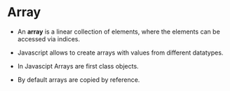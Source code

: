 # Array

- An **array** is a linear collection of elements, where the elements can be accessed via indices.

- Javascript allows to create arrays with values from different datatypes.

- In Javascipt Arrays are first class objects.

- By default arrays are copied by reference.
